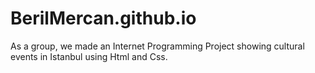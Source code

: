 # BerilMercan.github.io
As a group, we made an Internet Programming Project showing cultural events in Istanbul using Html and Css.

